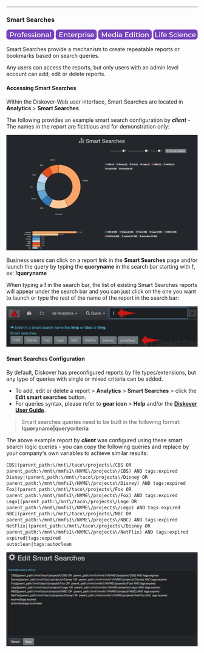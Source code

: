 ___
### Smart Searches

![Image: Professional Edition Label](images/button_edition_professional.png)&nbsp;![Image: Enterprise Edition Label](images/button_edition_enterprise.png)&nbsp;![Image: AJA Diskover Media Edition Label](images/button_edition_media.png)&nbsp;![Image: Life Science Edition Label](images/button_edition_life_science.png)


Smart Searches provide a mechanism to create repeatable reports or bookmarks based on search queries.

Any users can access the reports, but only users with an admin level account can add, edit or delete reports.

#### Accessing Smart Searches

Within the Diskover-Web user interface, Smart Searches are located in **Analytics** > **Smart Searches**.

The following provides an example smart search configuration by **_client_** - The names in the report are fictitious and for demonstration only:

![Image: Smart Searches Report](images/image_reporting_smart_searches_report_example_diskover_ui.png)

Business users can click on a report link in the **Smart Searches** page and/or launch the query by typing the **queryname** in the search bar starting with **!**, ex: **!queryname**

When typing a **!** in the search bar, the list of existing Smart Searches reports will appear under the search bar and you can just click on the one you want to launch or type the rest of the name of the report in the search bar:

![Image: Shortcut to Launch Smart Searches Report](images/image_reporting_smart_searches_launch_shortcut.png)

#### Smart Searches Configuration

By default, Diskover has preconfigured reports by file types/extensions, but any type of queries with single or mixed criteria can be added.

- To add, edit or delete a report > **Analytics** > **Smart Searches** > click the **Edit smart searches** button.
- For queries syntax, please refer to **gear icon** > **Help** and/or the [**Diskover User Guide**](https://docs.diskoverdata.com/diskover_user_guide/).

> Smart searches queries need to be built in the following format: **!queryname|querycriteria**

The above example report by **_client_** was configured using these smart search logic queries - you can copy the following queries and replace by your company's own variables to achieve similar results:
```
CBS|(parent_path:\/mnt\/taco\/projects\/CBS OR  parent_path:\/mnt\/mmfs1\/NVME\/projects\/CBS) AND tags:expired
Disney|(parent_path:\/mnt\/taco\/projects\/Disney OR  parent_path:\/mnt\/mmfs1\/NVME\/projects\/Disney) AND tags:expired
Fox|(parent_path:\/mnt\/taco\/projects\/Fox OR  parent_path:\/mnt\/mmfs1\/NVME\/projects\/Fox) AND tags:expired
Lego|(parent_path:\/mnt\/taco\/projects\/Lego OR  parent_path:\/mnt\/mmfs1\/NVME\/projects\/Lego) AND tags:expired
NBC|(parent_path:\/mnt\/taco\/projects\/NBC OR  parent_path:\/mnt\/mmfs1\/NVME\/projects\/NBC) AND tags:expired
NetFlix|(parent_path:\/mnt\/taco\/projects\/Disney OR  parent_path:\/mnt\/mmfs1\/NVME\/projects\/NetFlix) AND tags:expired
expired|tags:expired
autoclean|tags:autoclean
```

![Image: Smart Searches Editing Window](images/image_reporting_smart_searches_report_editing_window.png)
